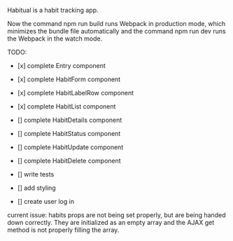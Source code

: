 <p>Habitual is a habit tracking app.</p>

<p>Now the command npm run build runs Webpack in production mode, which minimizes the bundle file automatically and
the command npm run dev runs the Webpack in the watch mode.</p>


TODO:
* <p> [x] complete Entry component </p>
* <p> [x] complete HabitForm component </p>
* <p> [x] complete HabitLabelRow component </p>
* <p> [x] complete HabitList component </p>
* <p> [] complete HabitDetails component </p>
* <p> [] complete HabitStatus component </p>
* <p> [] complete HabitUpdate component </p>
* <p> [] complete HabitDelete component </p>
* <p> [] write tests </p>
* <p> [] add styling </p>
* <p> [] create user log in </p>


<p>current issue:
habits props are not being set properly, but are being handed down correctly. They are initialized as an empty array and the AJAX get method is not properly filling the array.</p>
